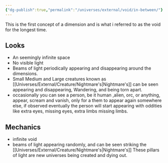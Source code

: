 ```yaml
---
{"dg-publish":true,"permalink":"/universes/external/void/in-between/"}
---
```


This is the first concept of a dimension and is what i referred to as the void for the longest time.

## Looks

- An seemingly infinite space
- No visible light
- Beams of light periodically appearing and disappearing around the dimensions.
- Small Medium and Large creatures known as [[Universes/External/Creature/Nightmare's\|Nightmare's]] can be seen appearing and disappearing, Wandering, and being torn apart.
- occasionally you can see a person, be it human ,alien, orc, or anything, appear, scream and vanish, only for a them to appear again somewhere else, if observed eventually the person will start appearing with oddities like extra eyes, missing eyes, extra limbs missing limbs.
## Mechanics
- infinite void
- beams of light appearing randomly, and can be seen striking the [[Universes/External/Creature/Nightmare's\|Nightmare's]] These pillars of light are new universes being created and dying out.
